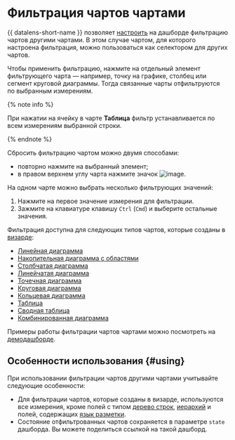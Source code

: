 # Фильтрация чартов чартами

{{ datalens-short-name }} позволяет [настроить](../operations/dashboard/add-filtration.md) на дашборде фильтрацию чартов другими чартами. В этом случае чартом, для которого настроена фильтрация, можно пользоваться как селектором для других чартов.

Чтобы применить фильтрацию, нажмите на отдельный элемент фильтрующего чарта — например, точку на графике, столбец или сегмент круговой диаграммы. Тогда связанные чарты отфильтруются по выбранным измерениям.

{% note info %}

При нажатии на ячейку в чарте **Таблица** фильтр устанавливается по всем измерениям выбранной строки.

{% endnote %}

Сбросить фильтрацию чартом можно двумя способами:

* повторно нажмите на выбранный элемент;
* в правом верхнем углу чарта нажмите значок ![image](../../_assets/datalens/clear-filters.svg).

На одном чарте можно выбрать несколько фильтрующих значений:

1. Нажмите на первое значение измерения для фильтрации.
1. Зажмите на клавиатуре клавишу `Ctrl` (`Cmd`) и выберите остальные значения.

Фильтрация доступна для следующих типов чартов, которые созданы в [визарде](../concepts/chart/dataset-based-charts.md):

* [Линейная диаграмма](../visualization-ref/line-chart.md)
* [Накопительная диаграмма с областями](../visualization-ref/area-chart.md)
* [Столбчатая диаграмма](../visualization-ref/column-chart.md)
* [Линейчатая диаграмма](../visualization-ref/bar-chart.md)
* [Точечная диаграмма](../visualization-ref/scatter-chart.md)
* [Круговая диаграмма](../visualization-ref/pie-chart.md)
* [Кольцевая диаграмма](../visualization-ref/ring-chart.md)
* [Таблица](../visualization-ref/table-chart.md)
* [Сводная таблица](../visualization-ref/pivot-table-chart.md)
* [Комбинированная диаграмма](../visualization-ref/combined-chart.md)


Примеры работы фильтрации чартов чартами можно посмотреть на [демодашборде](https://datalens.yandex/9fms9uae7ip02?tab=LoG).



## Особенности использования {#using}

При использовании фильтрации чартов другими чартами учитывайте следующие особенности:

* Для фильтрации чартов, которые созданы в визарде, используются все измерения, кроме полей с типом [дерево строк](../concepts/data-types.md#tree-hierarchy), [иерархий](../operations/chart/add-hierarchy.md) и полей, содержащих [язык разметки](../function-ref/markup-functions.md).
* Состояние отфильтрованных чартов сохраняется в параметре `state` дашборда. Вы можете поделиться ссылкой на такой дашборд.
